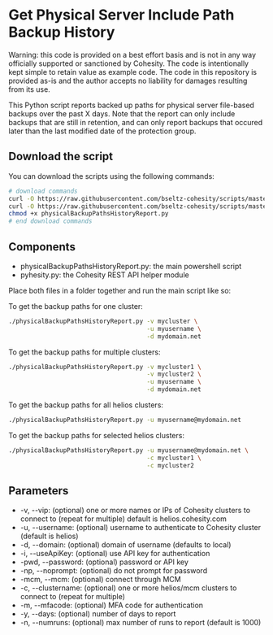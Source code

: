 # Get Physical Server Include Path Backup History

Warning: this code is provided on a best effort basis and is not in any way officially supported or sanctioned by Cohesity. The code is intentionally kept simple to retain value as example code. The code in this repository is provided as-is and the author accepts no liability for damages resulting from its use.

This Python script reports backed up paths for physical server file-based backups over the past X days. Note that the report can only include backups that are still in retention, and can only report backups that occured later than the last modified date of the protection group.

## Download the script

You can download the scripts using the following commands:

```bash
# download commands
curl -O https://raw.githubusercontent.com/bseltz-cohesity/scripts/master/reports/python/physicalBackupPathsHistoryReport/physicalBackupPathsHistoryReport.py
curl -O https://raw.githubusercontent.com/bseltz-cohesity/scripts/master/python/pyhesity.py
chmod +x physicalBackupPathsHistoryReport.py
# end download commands
```

## Components

* physicalBackupPathsHistoryReport.py: the main powershell script
* pyhesity.py: the Cohesity REST API helper module

Place both files in a folder together and run the main script like so:

To get the backup paths for one cluster:

```bash
./physicalBackupPathsHistoryReport.py -v mycluster \
                                      -u myusername \
                                      -d mydomain.net
```

To get the backup paths for multiple clusters:

```bash
./physicalBackupPathsHistoryReport.py -v mycluster1 \
                                      -v mycluster2 \
                                      -u myusername \
                                      -d mydomain.net
```

To get the backup paths for all helios clusters:

```bash
./physicalBackupPathsHistoryReport.py -u myusername@mydomain.net
```

To get the backup paths for selected helios clusters:

```bash
./physicalBackupPathsHistoryReport.py -u myusername@mydomain.net \
                                      -c mycluster1 \
                                      -c mycluster2
```

## Parameters

* -v, --vip: (optional) one or more names or IPs of Cohesity clusters to connect to (repeat for multiple) default is helios.cohesity.com
* -u, --username: (optional) username to authenticate to Cohesity cluster (default is helios)
* -d, --domain: (optional) domain of username (defaults to local)
* -i, --useApiKey: (optional) use API key for authentication
* -pwd, --password: (optional) password or API key
* -np, --noprompt: (optional) do not prompt for password
* -mcm, --mcm: (optional) connect through MCM
* -c, --clustername: (optional) one or more helios/mcm clusters to connect to (repeat for multiple)
* -m, --mfacode: (optional) MFA code for authentication
* -y, --days: (optional) number of days to report
* -n, --numruns: (optional) max number of runs to report (default is 1000)
